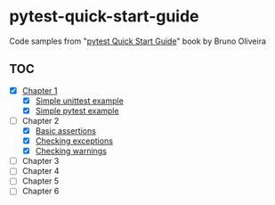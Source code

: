 # pytest-quick-start-guide

Code samples from "[pytest Quick Start Guide][1]" book by Bruno Oliveira

## TOC

- [x] [Chapter 1](src/chapter1)
    - [x] [Simple unittest example](src/chapter1/test_unittest.py)
    - [x] [Simple pytest example](src/chapter1/test_pytest.py)
- [ ] Chapter 2
    - [x] [Basic assertions](src/chapter2/test_basic_assertions.py)
    - [x] [Checking exceptions](src/chapter2/test_checking_exceptions.py)
    - [x] [Checking warnings](src/chapter2/test_checking_warnings.py)
- [ ] Chapter 3
- [ ] Chapter 4
- [ ] Chapter 5
- [ ] Chapter 6

 [1]: https://www.goodreads.com/book/show/41632891-pytest-quick-start-guide